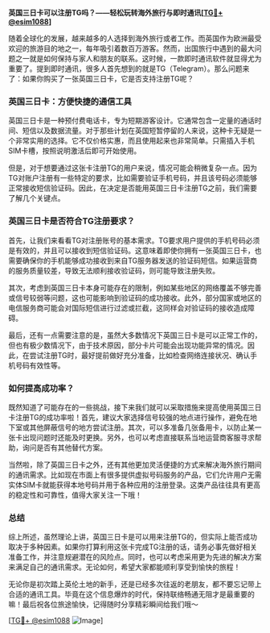 **英国三日卡可以注册TG吗？——轻松玩转海外旅行与即时通讯[[TG💪+ @esim1088](https://t.me/s/esim1088)]**

随着全球化的发展，越来越多的人选择到海外旅行或者工作。而英国作为欧洲最受欢迎的旅游目的地之一，每年吸引着数百万游客。然而，出国旅行中遇到的最大问题之一就是如何保持与家人和朋友的联系。这时候，一款即时通讯软件就显得尤为重要了。提到即时通讯，很多人首先想到的就是TG（Telegram）。那么问题来了：如果你购买了一张英国三日卡，它是否支持注册TG呢？

### 英国三日卡：方便快捷的通信工具

英国三日卡是一种预付费电话卡，专为短期游客设计。它通常包含一定量的通话时间、短信以及数据流量。对于那些计划在英国短暂停留的人来说，这种卡无疑是一个非常实用的选择。它不仅价格实惠，而且使用起来也非常简单。只需插入手机SIM卡槽，按照说明激活后即可开始使用。

但是，对于想要通过这张卡注册TG的用户来说，情况可能会稍微复杂一点。因为TG对账户注册有一些特定的要求，比如需要验证手机号码，并且该号码必须能够正常接收短信验证码。因此，在决定是否能用英国三日卡注册TG之前，我们需要了解几个关键点。

### 英国三日卡是否符合TG注册要求？

首先，让我们来看看TG对注册账号的基本需求。TG要求用户提供的手机号码必须是有效的，并且可以接收到短信验证码。这意味着即使你拥有一张英国三日卡，也需要确保你的手机能够成功接收到来自TG服务器发送的验证码短信。如果运营商的服务质量较差，导致无法顺利接收验证码，则可能导致注册失败。

其次，考虑到英国三日卡本身可能存在的限制，例如某些地区的网络覆盖不够完善或信号较弱等问题，这也可能影响到验证码的成功接收。此外，部分国家或地区的电信服务商可能会对国际短信进行过滤或拦截，这同样会对验证码的接收造成障碍。

最后，还有一点需要注意的是，虽然大多数情况下英国三日卡是可以正常工作的，但也有极少数情况下，由于技术原因，部分卡片可能会出现功能异常的情况。因此，在尝试注册TG时，最好提前做好充分准备，比如检查网络连接状况、确认手机号码有效性等。

### 如何提高成功率？

既然知道了可能存在的一些挑战，接下来我们就可以采取措施来提高使用英国三日卡注册TG的成功率啦！首先，建议大家选择信号较强的地点进行操作，避免在地下室或其他屏蔽信号的地方尝试注册。其次，可以多准备几张备用卡，以防止某一张卡出现问题时还能及时更换。另外，也可以考虑直接联系当地运营商客服寻求帮助，询问是否有其他替代方案。

当然啦，除了英国三日卡之外，还有其他更加灵活便捷的方式来解决海外旅行期间的通讯需求。比如现在市面上有很多提供虚拟号码服务的产品，它们允许用户无需实体SIM卡就能获得本地号码并用于各种应用的注册登录。这类产品往往具有更高的稳定性和可靠性，值得大家关注一下哦！

### 总结

综上所述，虽然理论上讲，英国三日卡是可以用来注册TG的，但实际上能否成功取决于多种因素。如果你打算利用这张卡完成TG注册的话，请务必事先做好相关准备工作，并注意规避潜在的风险点。同时，也可以考虑采用更为先进的解决方案来满足自己的通讯需求。无论如何，希望大家都能顺利享受到愉快的旅程！

无论你是初次踏上英伦土地的新手，还是已经多次往返的老朋友，都不要忘记带上合适的通讯工具。毕竟在这个信息爆炸的时代，保持联络畅通无阻才是最重要的嘛！最后祝各位旅途愉快，记得随时分享精彩瞬间给我们哦～

[[TG💪+ @esim1088](https://t.me/s/esim1088) ![Image](https://i.postimg.cc/4NQfJmqS/Snipaste-2025-05-13-00-14-12.png)]